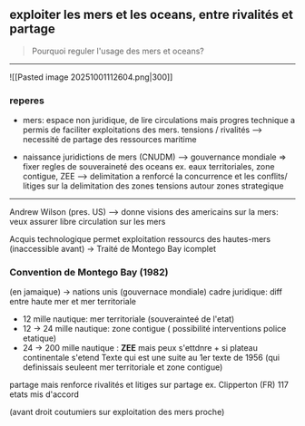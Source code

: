 ## exploiter les mers et les oceans, entre rivalités et partage

>Pourquoi reguler l'usage des mers et oceans?
___
![[Pasted image 20251001112604.png|300]]
### reperes
- mers: espace non juridique, de lire circulations
mais progres technique a permis de faciliter exploitations des mers.
tensions / rivalités
--> necessité de partage des ressources maritime

- naissance juridictions de mers
(CNUDM) --> gouvernance mondiale
=> fixer regles de souveraineté des oceans
ex. eaux territoriales, zone contigue, ZEE
--> delimitation a renforcé la concurrence et les conflits/ litiges sur la delimitation des zones
tensions autour zones strategique
___
Andrew Wilson (pres. US)
--> donne visions des americains sur la mers:
veux assurer libre circulation sur les mers

Acquis technologique permet exploitation ressourcs des hautes-mers
(inaccessible avant)
-> Traité de Montego Bay icomplet

### Convention de Montego Bay (1982)
(en jamaique)
-> nations unis (gouvernace mondiale)
cadre juridique: diff entre haute mer et mer territoriale
- 12 mille nautique: mer territoriale (souverainteé de l'etat)
- 12 -> 24 mille nautique: zone contigue ( possibilité interventions police etatique)
- 24 -> 200 mille nautique : **ZEE**
mais peux s'ettdnre + si plateau continentale s'etend
Texte qui est une suite au 1er texte de 1956 (qui definissais seuleent mer territoriale et zone contigue)

partage mais renforce rivalités et litiges sur partage
ex. Clipperton (FR)
117 etats mis d'accord

(avant droit coutumiers sur exploitation des mers proche)

